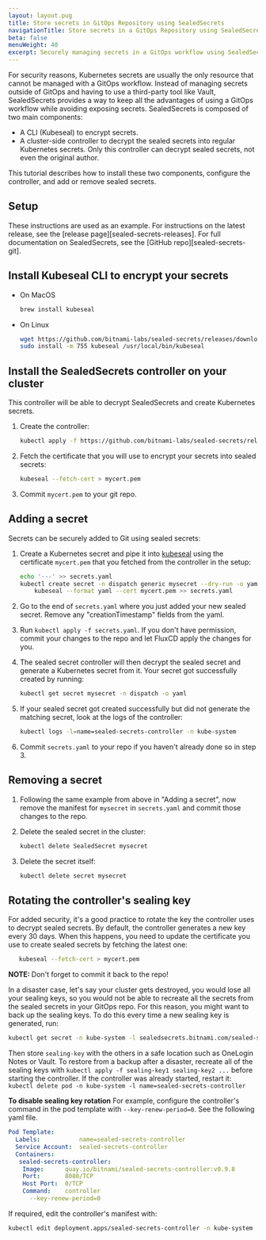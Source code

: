 ```yaml
---
layout: layout.pug
title: Store secrets in GitOps Repository using SealedSecrets
navigationTitle: Store secrets in a GitOps Repository using SealedSecrets
beta: false
menuWeight: 40
excerpt: Securely managing secrets in a GitOps workflow using SealedSecrets
---
```

<!--- markdownlist-disable MD025, MD030, MD40 --->

For security reasons, Kubernetes secrets are usually the only resource that cannot be managed with a GitOps workflow. Instead of managing secrets outside of GitOps and having to use a third-party tool like Vault, SealedSecrets provides a way to keep all the advantages of using a GitOps workflow while avoiding exposing secrets. SealedSecrets is composed of two main components:

- A CLI (Kubeseal) to encrypt secrets.
- A cluster-side controller to decrypt the sealed secrets into regular Kubernetes secrets. Only this controller can decrypt sealed secrets, not even the original author.

This tutorial describes how to install these two components, configure the controller, and add or remove sealed secrets.

## Setup

These instructions are used as an example. For instructions on the latest release, see the [release page][sealed-secrets-releases]. For full documentation on SealedSecrets, see the [GitHub repo][sealed-secrets-git].

## Install Kubeseal CLI to encrypt your secrets

-   On MacOS

    ```bash
    brew install kubeseal
    ```

-   On Linux

    ```bash
    wget https://github.com/bitnami-labs/sealed-secrets/releases/download/v0.17.1/kubeseal-linux-amd64 -O kubeseal
    sudo install -m 755 kubeseal /usr/local/bin/kubeseal
    ```

## Install the SealedSecrets controller on your cluster

This controller will be able to decrypt SealedSecrets and create Kubernetes secrets.

1.  Create the controller:

    ```bash
    kubectl apply -f https://github.com/bitnami-labs/sealed-secrets/releases/download/v0.17.1/controller.yaml
    ```

1.  Fetch the certificate that you will use to encrypt your secrets into sealed secrets:

    ```bash
    kubeseal --fetch-cert > mycert.pem
    ```

1.  Commit `mycert.pem` to your git repo.

## Adding a secret

Secrets can be securely added to Git using sealed secrets:

1.  Create a Kubernetes secret and pipe it into [kubeseal](https://github.com/bitnami-labs/sealed-secrets#usage) using the certificate `mycert.pem` that you fetched from the controller in the setup:

    ```bash
    echo '---' >> secrets.yaml
    kubectl create secret -n dispatch generic mysecret --dry-run -o yaml --from-literal=my-secret=value | \
        kubeseal --format yaml --cert mycert.pem >> secrets.yaml
    ```

1.  Go to the end of `secrets.yaml` where you just added your new sealed secret. Remove any "creationTimestamp" fields from the yaml.

1.  Run `kubectl apply -f secrets.yaml`. If you don't have permission, commit your changes to the repo and let FluxCD apply the changes for you.

1.  The sealed secret controller will then decrypt the sealed secret and generate a Kubernetes secret from it. Your secret got successfully created by running:

    ```bash
    kubectl get secret mysecret -n dispatch -o yaml
    ```

1.  If your sealed secret got created successfully but did not generate the matching secret, look at the logs of the controller:

    ```bash
    kubectl logs -l=name=sealed-secrets-controller -n kube-system
    ```

1.  Commit `secrets.yaml` to your repo if you haven't already done so in step 3.

## Removing a secret

1.  Following the same example from above in "Adding a secret", now remove the manifest for `mysecret` in `secrets.yaml` and commit those changes to the repo.

1.  Delete the sealed secret in the cluster:

    ```bash
    kubectl delete SealedSecret mysecret
    ```

1.  Delete the secret itself:

    ```bash
    kubectl delete secret mysecret
    ```

## Rotating the controller's sealing key

For added security, it's a good practice to rotate the key the controller uses to decrypt sealed secrets. By default, the controller generates a new key every 30 days. When this happens, you need to update the certificate you use to create sealed secrets by fetching the latest one:

   ```bash
      kubeseal --fetch-cert > mycert.pem
   ```

<p class="message--note"><strong>NOTE: </strong>Don't forget to commit it back to the repo!</p>

In a disaster case, let's say your cluster gets destroyed, you would lose all your sealing keys, so you would not be able to recreate all the secrets from the sealed secrets in your GitOps repo. For this reason, you might want to back up the sealing keys. To do this every time a new sealing key is generated, run:

   ```bash
   kubectl get secret -n kube-system -l sealedsecrets.bitnami.com/sealed-secrets-key -o yaml > sealing-key
   ```

Then store `sealing-key` with the others in a safe location such as OneLogin Notes or Vault.
To restore from a backup after a disaster, recreate all of the sealing keys with `kubectl apply -f sealing-key1 sealing-key2 ...` before starting the controller. If the controller was already started, restart it:
`kubectl delete pod -n kube-system -l name=sealed-secrets-controller`

**To disable sealing key rotation** For example, configure the controller's command in the pod template with `--key-renew-period=0`. See the following yaml file.

```yaml
Pod Template:
  Labels:           name=sealed-secrets-controller
  Service Account:  sealed-secrets-controller
  Containers:
   sealed-secrets-controller:
    Image:      quay.io/bitnami/sealed-secrets-controller:v0.9.8
    Port:       8080/TCP
    Host Port:  0/TCP
    Command:    controller
      --key-renew-period=0
```

If required, edit the controller's manifest with:

   ```bash
   kubectl edit deployment.apps/sealed-secrets-controller -n kube-system
   ```
